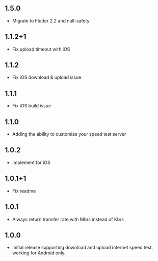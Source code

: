 ## 1.5.0

* Migrate to Flutter 2.2 and null-safety

## 1.1.2+1

* Fix upload timeout with iOS

## 1.1.2

* Fix iOS download & upload issue

## 1.1.1

* Fix iOS build issue

## 1.1.0

* Adding the ability to customize your speed test server

## 1.0.2

* Implement for iOS


## 1.0.1+1

* Fix readme


## 1.0.1

* Always return transfer rate with Mb/s instead of Kb/s


## 1.0.0

* Initial release supporting download and upload internet speed test, working for Android only.

